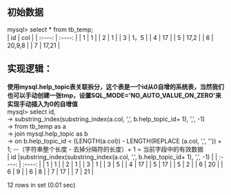 ## 初始数据
mysql> select * from tb_temp;
<br/>
| id | col |
| :----: | :----: |
| 1 | 1 |
| 2 | 1 |
| 3 | 1，5 |
| 4 | 17 |
| 5 | 17,2 |
| 6 | 20,9,8 |
| 7 | 17,21 |
## 实现逻辑：
**使用mysql.help_topic表关联拆分，这个表是一个id从0自增的系统表，当然我们也可以手动创建一张tmp，设置SQL_MODE='NO_AUTO_VALUE_ON_ZERO'来实现手动插入为0的自增值**
<br/>
mysql> select id,<br/>
    -> substring_index(substring_index(a.col, ',', b.help_topic_id+ 1), ',', -1) <br/>
    -> from tb_temp  as a <br/>
    ->     join mysql.help_topic as b <br/>
    ->      on b.help_topic_id < (LENGTH(a.col)) - LENGTH(REPLACE (a.col, ',', '')) + 1; --（字符串整个长度 - 去掉分隔符的长度）+ 1 = 当前字段中的有效数据
    <br/>
| id |substring_index(substring_index(a.col, ',', b.help_topic_id+ 1), ',', -1) |
| :----: | :----: |
| 1 | 1 |
| 2 | 1 |
| 3 | 1 |
| 3 | 5 |
| 4 | 17 |
| 5 | 17 |
| 5 | 2 |
| 6 | 20 |
| 6 | 9 |
| 6 | 8 |
| 7 | 17 |
| 7 | 21 |

12 rows in set (0.01 sec)
